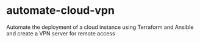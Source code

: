 # automate-cloud-vpn
Automate the deployment of a cloud instance using Terraform and Ansible and create a VPN server for remote access
